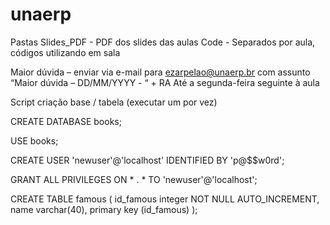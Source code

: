 # unaerp

Pastas
Slides_PDF - PDF dos slides das aulas
Code - Separados por aula, códigos utilizando em sala

Maior dúvida – enviar via e-mail para ezarpelao@unaerp.br com assunto
“Maior dúvida – DD/MM/YYYY - “ + RA
Até a segunda-feira seguinte à aula


Script criação base / tabela (executar um por vez)

CREATE DATABASE books;

USE books;

CREATE USER 'newuser'@'localhost' IDENTIFIED BY 'p@$$w0rd';

GRANT ALL PRIVILEGES ON * . * TO 'newuser'@'localhost';

CREATE TABLE famous (
    id_famous integer NOT NULL AUTO_INCREMENT, 
    name varchar(40),
    primary key (id_famous)
);
